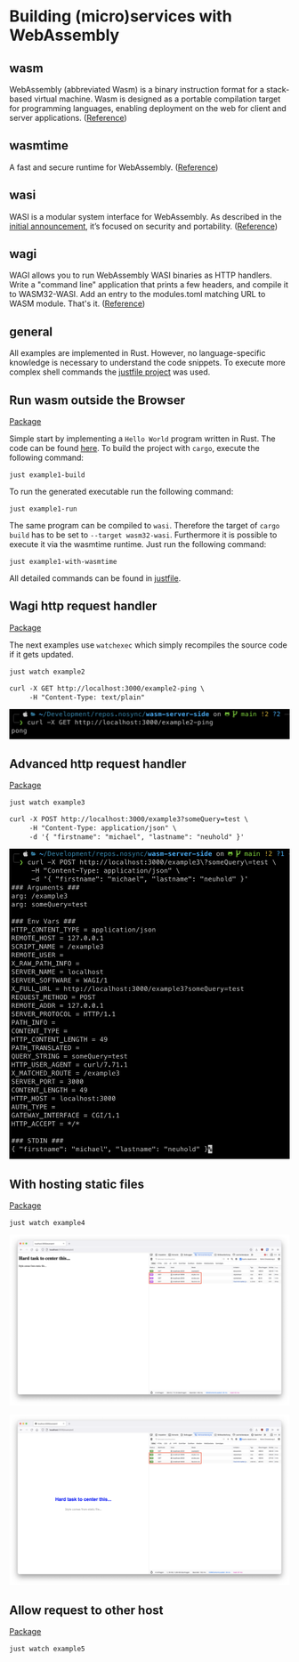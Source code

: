 # Building (micro)services with WebAssembly

## wasm
WebAssembly (abbreviated Wasm) is a binary instruction format for a stack-based virtual machine. Wasm is designed as a portable compilation target for programming languages, enabling deployment on the web for client and server applications. ([Reference](https://webassembly.org/))

## wasmtime
A fast and secure runtime for WebAssembly. ([Reference](https://wasmtime.dev/))

## wasi
WASI is a modular system interface for WebAssembly. As described in the [initial announcement](https://hacks.mozilla.org/2019/03/standardizing-wasi-a-webassembly-system-interface/), it’s focused on security and portability. ([Reference](https://wasi.dev/))

## wagi
WAGI allows you to run WebAssembly WASI binaries as HTTP handlers. Write a "command line" application that prints a few headers, and compile it to WASM32-WASI. Add an entry to the modules.toml matching URL to WASM module. That's it. ([Reference](https://github.com/deislabs/wagi))

## general
All examples are implemented in Rust. However, no language-specific knowledge is necessary to understand the code snippets. To execute more complex shell commands the [justfile project](https://github.com/casey/just) was used.

## Run wasm outside the Browser 
[Package](./example1)

Simple start by implementing a `Hello World` program written in Rust. The code can be found [here](./example1/src/main.rs). To build the project with `cargo`, execute the following command:
````SHELL
just example1-build
````
To run the generated executable run the following command:
````SHELL
just example1-run
````
The same program can be compiled to `wasi`. Therefore the target of `cargo build` has to be set to `--target wasm32-wasi`. Furthermore it is possible to execute it via the wasmtime runtime. Just run the following command:
````SHELL
just example1-with-wasmtime
````
All detailed commands can be found in [justfile](./justfile).

## Wagi http request handler 
[Package](./example2)

The next examples use `watchexec` which simply recompiles the source code if it gets updated.
````SHELL
just watch example2
````

````SHELL
curl -X GET http://localhost:3000/example2-ping \
     -H "Content-Type: text/plain"
````

![example1 response](./_img/example1-response.png)

## Advanced http request handler 
[Package](./example3)

````SHELL
just watch example3
````

````SHELL
curl -X POST http://localhost:3000/example3?someQuery=test \
     -H "Content-Type: application/json" \
     -d '{ "firstname": "michael", "lastname": "neuhold" }'
````

![example2 response](./_img/example2-response.png)

## With hosting static files
[Package](./example4)

````SHELL
just watch example4
````

![example4 404](./_img/example4-404.png)

![example4 200](./_img/example4-200.png)

## Allow request to other host
[Package](./example5)

````SHELL
just watch example5
````